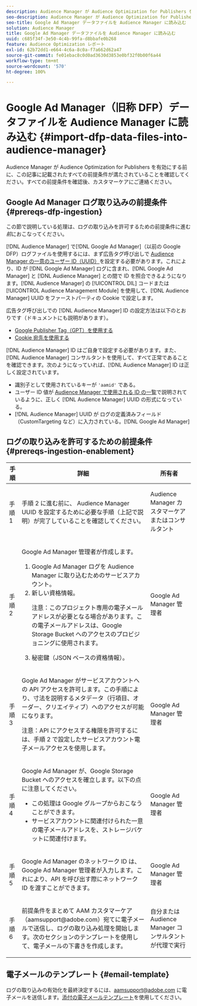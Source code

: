 ```yaml
---
description: Audience Manager が Audience Optimization for Publishers を有効にする前に、この記事に記載されたすべての前提条件が満たされていることを確認してください。すべての前提条件を確認後、カスタマーケアにご連絡ください。
seo-description: Audience Manager が Audience Optimization for Publishers を有効にする前に、この記事に記載されたすべての前提条件が満たされていることを確認してください。すべての前提条件を確認後、カスタマーケアにご連絡ください。
seo-title: Google Ad Manager データファイルを Audience Manager に読み込む
solution: Audience Manager
title: Google Ad Manager データファイルを Audience Manager に読み込む
uuid: c685f34f-3e50-4c4b-99fa-d8bbafe0b268
feature: Audience Optimization レポート
exl-id: 62b72dd1-e664-4c6a-8c0a-f7a662d62a47
source-git-commit: fe01ebac8c0d0ad3630d3853e0bf32f0b00f6a44
workflow-type: tm+mt
source-wordcount: '570'
ht-degree: 100%

---
```


# Google Ad Manager（旧称 DFP）データファイルを Audience Manager に読み込む {#import-dfp-data-files-into-audience-manager}

Audience Manager が Audience Optimization for Publishers を有効にする前に、この記事に記載されたすべての前提条件が満たされていることを確認してください。すべての前提条件を確認後、カスタマーケアにご連絡ください。

## Google Ad Manager ログ取り込みの前提条件 {#prereqs-dfp-ingestion}

この節で説明している処理は、ログの取り込みを許可するための前提条件に進む&#x200B;*前*&#x200B;におこなってください。

[!DNL Audience Manager] で[!DNL Google Ad Manager]（以前の Google DFP）ログファイルを使用するには、まず広告タグ呼び出しで [Audience Manager の一意のユーザー ID（UUID）](../../../reference/ids-in-aam.md)を設定する必要があります。これにより、ID が [!DNL Google Ad Manager] ログに含まれ、[!DNL Google Ad Manager] と [!DNL Audience Manager] との間で ID を照合できるようになります。[!DNL Audience Manager] の [!UICONTROL DIL] コードまたは [!UICONTROL Audience Management Module] を使用して、[!DNL Audience Manager] UUID をファーストパーティの Cookie で設定します。

広告タグ呼び出しでの [!DNL Audience Manager] ID の設定方法は以下のとおりです（ドキュメントにも説明があります）。

* [Google Publisher Tag（GPT）を使用する](../../../integration/gpt-aam-destination/gpt-aam-modify-api.md)
* [Cookie 宛先を使用する](../../../integration/gpt-aam-destination/gpt-aam-create-destination.md)

[!DNL Audience Manager] ID はご自身で設定する必要があります。また、[!DNL Audience Manager] コンサルタントを使用して、すべて正常であることを確認できます。次のようになっていれば、[!DNL Audience Manager] ID は正しく設定されています。

* 識別子として使用されているキーが `'aamid'` である。
* ユーザー ID 値が [Audience Manager で使用される ID の一覧](../../../reference/ids-in-aam.md)で説明されているように、正しく [!DNL Audience Manager] UUID の形式になっている。
* [!DNL Audience Manager] UUID が ログの定義済みフィールド（CustomTargeting など）に入力されている。[!DNL Google Ad Manager]

## ログの取り込みを許可するための前提条件 {#prereqs-ingestion-enablement}

<table id="table_C980A9F9B0FB4157B4908A64768B1571"> 
 <thead> 
  <tr> 
   <th colname="col1" class="entry"> 手順 </th> 
   <th colname="col2" class="entry"> 詳細 </th> 
   <th colname="col3" class="entry"> 所有者 </th> 
  </tr> 
 </thead>
 <tbody> 
  <tr> 
   <td colname="col1"> <p>手順 1 </p> </td> 
   <td colname="col2"> <p>手順 2 に進む前に、<span class="keyword"> Audience Manager</span> UUID を設定するために必要な手順（上記で説明）が完了していることを確認してください。 </p> </td> 
   <td colname="col3"> <p><span class="keyword"> Audience Manager カスタマーケアまたはコンサルタント</span> </p> </td> 
  </tr> 
  <tr> 
   <td colname="col1"> <p>手順 2 </p> </td> 
   <td colname="col2"> <p>Google Ad Manager 管理者が作成します。 </p> <p> 
     <ol id="ol_FCFA9B11CFF948A488DF9CB298FC04C4"> 
      <li id="li_BC946EDCC3324578AEB64EDDA55B5ACA">Google Ad Manager ログを <span class="keyword"> Audience Manager</span> に取り込むためのサービスアカウント。 </li> 
      <li id="li_6B2FC7D73A3246419E55C004E17ACA25">新しい資格情報。 <p>注意：このプロジェクト専用の電子メールアドレスが必要となる場合があります。この電子メールアドレスは、Google Storage Bucket へのアクセスのプロビジョニングに使用されます。 </p> </li> 
      <li id="li_95444B9FD1B34659A9634814B262A681">秘密鍵（JSON ベースの資格情報）。 </li> 
     </ol> </p> </td> 
   <td colname="col3"> <p>Google Ad Manager 管理者 </p> </td> 
  </tr> 
  <tr> 
   <td colname="col1"> <p>手順 3 </p> </td> 
   <td colname="col2"> <p>Gogle Ad Manager がサービスアカウントへの API アクセスを許可します。この手順により、寸法を説明するメタデータ（行項目、オーダー、クリエイティブ）へのアクセスが可能になります。 <p>注意：API にアクセスする権限を許可するには、手順 2 で設定したサービスアカウント電子メールアクセスを使用します。 </p> </p> </td> 
   <td colname="col3"> <p>Google Ad Manager 管理者 </p> </td> 
  </tr> 
  <tr> 
   <td colname="col1"> <p>手順 4 </p> </td> 
   <td colname="col2"> <p>Google Ad Manager が、Google Storage Bucket へのアクセスを確立します。以下の点に注意してください。 </p> <p> 
     <ul id="ul_3E8DCC73454243D998BD9024D0966A4E"> 
      <li id="li_3691DBD28006412288458175F75873C6">この処理は Google グループからおこなうことができます。 </li> 
      <li id="li_4774806B263245CEAAAB89BD2AA7F23F">サービスアカウントに関連付けられた一意の電子メールアドレスを、ストレージバケットに関連付けます。 </li> 
     </ul> </p> </td> 
   <td colname="col3"> <p>Google Ad Manager 管理者 </p> </td> 
  </tr> 
  <tr> 
   <td colname="col1"> <p>手順 5 </p> </td> 
   <td colname="col2"> <p>Google Ad Manager のネットワーク ID は、Google Ad Manager 管理者が入力します。これにより、API を呼び出す際にネットワーク ID を渡すことができます。 </p> </td> 
   <td colname="col3"> <p>Google Ad Manager 管理者 </p> </td> 
  </tr> 
  <tr> 
   <td colname="col1"> <p>手順 6 </p> </td> 
   <td colname="col2"> <p>前提条件をまとめて AAM カスタマーケア（aamsupport@adobe.com）宛てに電子メールで送信し、ログの取り込み処理を開始します。次のセクションのテンプレートを使用して、電子メールの下書きを作成します。 </p> </td> 
   <td colname="col3"> <p>自分または <span class="keyword"> Audience Manager</span> コンサルタントが代理で実行 </p> </td> 
  </tr> 
 </tbody> 
</table>

## 電子メールのテンプレート {#email-template}

ログの取り込みの有効化を最終決定するには、aamsupport@adobe.com に電子メールを送信します。[添付の電子メールテンプレート](assets/enable_dfp_ingestion.txt)を使用してください。
